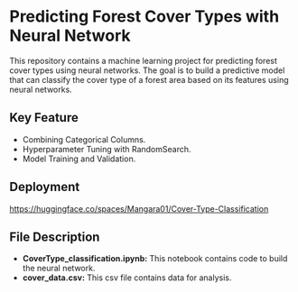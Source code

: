 # Predicting Forest Cover Types with Neural Network

This repository contains a machine learning project for predicting forest cover types using neural networks. The goal is to build a predictive model that can classify the cover type of a forest area based on its features using neural networks.

## Key Feature

* Combining Categorical Columns.
* Hyperparameter Tuning with RandomSearch.
* Model Training and Validation.

## Deployment

https://huggingface.co/spaces/Mangara01/Cover-Type-Classification

## File Description
  
* **CoverType_classification.ipynb:** This notebook contains code to build the neural network.
* **cover_data.csv:** This csv file contains data for analysis.
